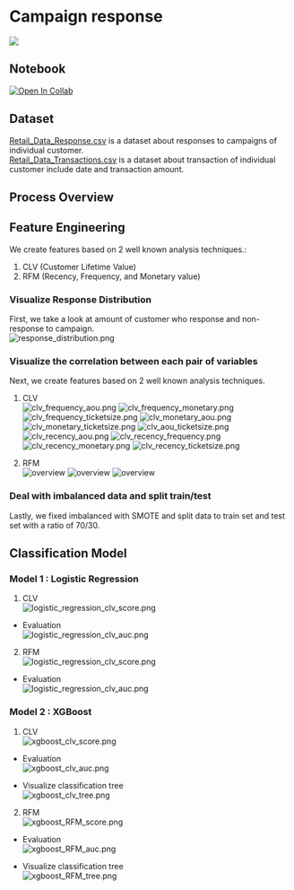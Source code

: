 # Campaign response
[![](https://img.shields.io/badge/-Python-yellow)](https://www.python.org/)

## Notebook
[![Open In Collab](https://colab.research.google.com/assets/colab-badge.svg)](https://colab.research.google.com/github/NittyNice/BADS7105-CRM-Analytics/blob/main/Assignment-4_Campaign%20response/Campaign_response_model.ipynb) 

## Dataset
[Retail_Data_Response.csv](https://github.com/NittyNice/BADS7105-CRM-Analytics/blob/main/data/Retail_Data_Response.csv) is a dataset about responses to campaigns of individual customer.  
[Retail_Data_Transactions.csv](https://github.com/NittyNice/BADS7105-CRM-Analytics/blob/main/data/Retail_Data_Transactions.csv) is a dataset about transaction of individual customer include date and transaction amount.

## Process Overview

## Feature Engineering
We create features based on 2 well known analysis techniques.:
1) CLV (Customer Lifetime Value)
2) RFM (Recency, Frequency, and Monetary value)

### Visualize Response Distribution
First, we take a look at amount of customer who response and non-response to campaign.  
![response_distribution.png](./img/response_distribution.png)

### Visualize the correlation between each pair of variables
Next, we create features based on 2 well known analysis techniques.
1) CLV  
![clv_frequency_aou.png](./img/clv_frequency_aou.png) ![clv_frequency_monetary.png](./img/clv_frequency_monetary.png) 
![clv_frequency_ticketsize.png](./img/clv_frequency_ticketsize.png) ![clv_monetary_aou.png](./img/clv_monetary_aou.png) 
![clv_monetary_ticketsize.png](./img/clv_monetary_ticketsize.png) ![clv_aou_ticketsize.png](./img/clv_aou_ticketsize.png) 
![clv_recency_aou.png](./img/clv_recency_aou.png) ![clv_recency_frequency.png](./img/clv_recency_frequency.png) 
![clv_recency_monetary.png](./img/clv_recency_monetary.png) ![clv_recency_ticketsize.png](./img/clv_recency_ticketsize.png)

1) RFM  
![overview](./img/rfm_frequency_monetary.png) ![overview](./img/rfm_recency_frequency.png) 
![overview](./img/rfm_recency_monetary.png)

### Deal with imbalanced data and split train/test
Lastly, we fixed imbalanced with SMOTE and split data to train set and test set with a ratio of 70/30.

## Classification Model
### Model 1 : Logistic Regression
1) CLV  
![logistic_regression_clv_score.png](./img/logistic_regression_clv_score.png)

- Evaluation  
![logistic_regression_clv_auc.png](./img/logistic_regression_clv_auc.png)

2) RFM  
![logistic_regression_clv_score.png](./img/logistic_regression_RFM_score.png)

- Evaluation  
![logistic_regression_clv_auc.png](./img/logistic_regression_RFM_auc.png)

### Model 2 : XGBoost
1) CLV  
![xgboost_clv_score.png](./img/xgboost_clv_score.png)

- Evaluation  
![xgboost_clv_auc.png](./img/xgboost_clv_auc.png)

- Visualize classification tree  
![xgboost_clv_tree.png](./img/xgboost_clv_tree.png)

2) RFM  
![xgboost_RFM_score.png](./img/xgboost_RFM_score.png)

- Evaluation  
![xgboost_RFM_auc.png](./img/xgboost_RFM_auc.png)

- Visualize classification tree  
![xgboost_RFM_tree.png](./img/xgboost_RFM_tree.png)

